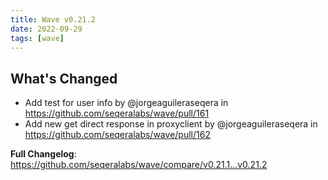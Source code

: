 ```yaml
---
title: Wave v0.21.2
date: 2022-09-29
tags: [wave]
---
```


## What's Changed
* Add test for user info by @jorgeaguileraseqera in https://github.com/seqeralabs/wave/pull/161
* Add new get direct response in proxyclient by @jorgeaguileraseqera in https://github.com/seqeralabs/wave/pull/162


**Full Changelog**: https://github.com/seqeralabs/wave/compare/v0.21.1...v0.21.2
